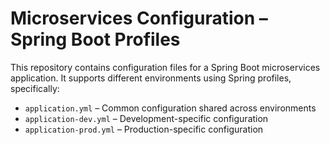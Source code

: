 # Microservices Configuration – Spring Boot Profiles

This repository contains configuration files for a Spring Boot microservices application. It supports different environments using Spring profiles, specifically:

- `application.yml` – Common configuration shared across environments
- `application-dev.yml` – Development-specific configuration
- `application-prod.yml` – Production-specific configuration



